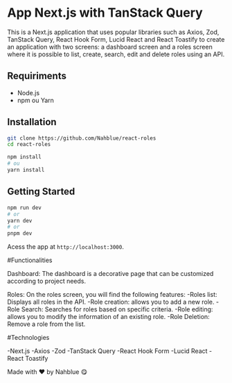 # App Next.js with TanStack Query

This is a Next.js application that uses popular libraries such as Axios, Zod, TanStack Query, React Hook Form, Lucid React and React Toastify to create an application with two screens: a dashboard screen and a roles screen where it is possible to list, create, search, edit and delete roles using an API.

## Requiriments

- Node.js
- npm ou Yarn

## Installation

```bash
git clone https://github.com/Nahblue/react-roles
cd react-roles

npm install
# ou
yarn install
```

## Getting Started

```bash
npm run dev
# or
yarn dev
# or
pnpm dev
```

Acess the app at `http://localhost:3000`.

#Functionalities

Dashboard:
The dashboard is a decorative page that can be customized according to project needs.

Roles:
On the roles screen, you will find the following features:
-Roles list: Displays all roles in the API.
-Role creation: allows you to add a new role.
-Role Search: Searches for roles based on specific criteria.
-Role editing: allows you to modify the information of an existing role.
-Role Deletion: Remove a role from the list.

#Technologies

-Next.js
-Axios
-Zod
-TanStack Query
-React Hook Form
-Lucid React
-React Toastify

Made with ♥ by Nahblue 😋
